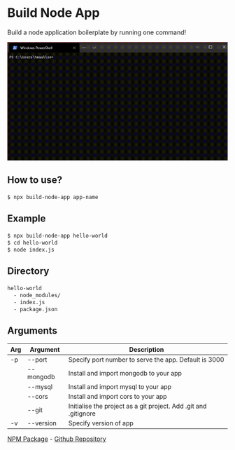# Build Node App

Build a node application boilerplate by running one command!

<!-- ![Live example of build-node-app running](gifs/tutorial.gif) -->
![Live example of build-node-app running](https://github.com/hackersdotmu/build-node-app/blob/master/gifs/tutorial.gif)

## How to use?
```
$ npx build-node-app app-name
```

## Example
```
$ npx build-node-app hello-world
$ cd hello-world
$ node index.js
```

## Directory
```
hello-world
  - node_modules/
  - index.js
  - package.json
```

## Arguments
| Arg | Argument | Description |
| ----------- | ----------- | ----------- |
| -p | --port | Specify port number to serve the app. Default is 3000 |
|  | --mongodb | Install and import mongodb to your app |
|  | --mysql | Install and import mysql to your app |
|  | --cors | Install and import cors to your app |
|  | --git | Initialise the project as a git project. Add .git and .gitignore |
| -v | --version | Specify version of app |

[NPM Package](https://www.npmjs.com/package/build-node-app) - [Github Repository](https://github.com/hackersdotmu/build-node-app/)
